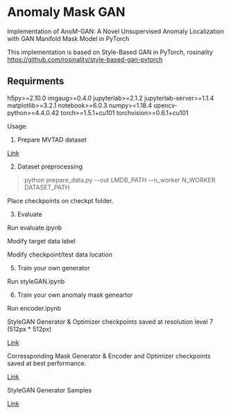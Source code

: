 # Anomaly Mask GAN

Implementation of AnoM-GAN: A Novel Unsupervised Anomaly Localization with GAN Manifold Mask Model in PyTorch

This implementation is based on Style-Based GAN in PyTorch, rosinality https://github.com/rosinality/style-based-gan-pytorch


## Requirments

h5py>=2.10.0
imgaug>=0.4.0
jupyterlab>=2.1.2
jupyterlab-server>=1.1.4
matplotlib>=3.2.1
notebook>=6.0.3
numpy>=1.18.4
opencv-python>=4.4.0.42
torch>=1.5.1+cu101
torchvision>=0.6.1+cu101

Usage:

1. Prepare MVTAD dataset

[Link](https://www.mvtec.com/company/research/datasets/mvtec-ad)

2. Dataset preprocessing

> python prepare_data.py --out LMDB_PATH --n_worker N_WORKER DATASET_PATH

Place checkpoints on checkpt folder.

3. Evaluate

Run evaluate.ipynb

Modify target data label

Modify checkpoint/test data location


5. Train your own generator

Run styleGAN.ipynb

6. Train your own anomaly mask geneartor

Run encoder.ipynb

StyleGAN Generator & Optimizer checkpoints saved at resolution level 7 (512px * 512px)

[Link](https://www.dropbox.com/sh/f6i0w7tyvhw969v/AABb6rPslJ-2aurn6aa_7YNVa?dl=0)

Corressponding Mask Generator & Encoder and Optimizer checkpoints saved at best performance.

[Link](https://www.dropbox.com/sh/vkori9qll8uwszn/AAA6GrmDIXPdZw7YZEIHL-PKa?dl=0)


StyleGAN Generator Samples

[Link](https://www.dropbox.com/sh/nsnaib0xl5gkd5h/AACMCvJBcudXAqvm5fZsPSKga?dl=0)
